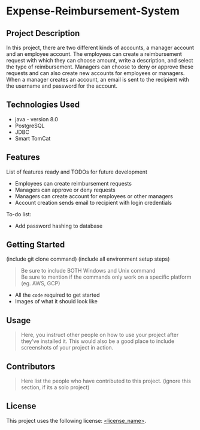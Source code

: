 # Expense-Reimbursement-System

## Project Description

In this project, there are two different kinds of accounts, a manager account and an employee account. The employees can create a reimbursement request with which they can choose amount, write a description, and select the type of reimbursement. Managers can choose to deny or approve these requests and can also create new accounts for employees or managers. When a manager creates an account, an email is sent to the recipient with the username and password for the account.

## Technologies Used

* java - version 8.0
* PostgreSQL
* JDBC
* Smart TomCat

## Features

List of features ready and TODOs for future development
* Employees can create reimbursement requests
* Managers can approve or deny requests
* Managers can create account for employees or other managers
* Account creation sends email to recipient with login credentials

To-do list:
* Add password hashing to database

## Getting Started
   
(include git clone command)
(include all environment setup steps)

> Be sure to include BOTH Windows and Unix command  
> Be sure to mention if the commands only work on a specific platform (eg. AWS, GCP)

- All the `code` required to get started
- Images of what it should look like

## Usage

> Here, you instruct other people on how to use your project after they’ve installed it. This would also be a good place to include screenshots of your project in action.

## Contributors

> Here list the people who have contributed to this project. (ignore this section, if its a solo project)

## License

This project uses the following license: [<license_name>](<link>).

